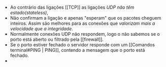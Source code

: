 - Ao contrário das ligações [[TCP]] as ligações *UDP não têm estado(stateless)*,  
- Não confirmam a ligação e apenas  "esperam" que os pacotes cheguem inteiros. Assim são melhores para as conexões que *valorizam mais a velocidade que a integridade*.
- Normalmente conexões UDP não respondem, logo o não sabemos se o porto está aberto ou filtrado pela [[firewall]].
- Se o porto estiver fechado o servidor responde com  um [[Comandos terminal#PING | PING]], contendo a mensagem que o porto está fechado. 
- 